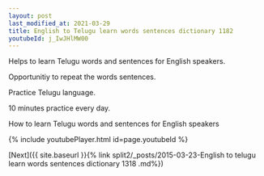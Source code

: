 ```yaml
---
layout: post
last_modified_at: 2021-03-29
title: English to Telugu learn words sentences dictionary 1182 
youtubeId: j_IwJHlMW00
---
```

 
 
Helps to learn Telugu words and sentences for English speakers.

Opportunitiy to repeat the words sentences. 

Practice Telugu language. 
 
10 minutes practice every day. 
 
How to learn Telugu words and sentences for English speakers 
 
{% include youtubePlayer.html id=page.youtubeId %}
 
 
[Next]({{ site.baseurl }}{% link  split2/_posts/2015-03-23-English to telugu learn words sentences dictionary 1318 .md%})
 
